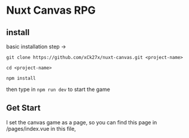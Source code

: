 # Nuxt Canvas RPG

## install

basic installation step ->

```git clone https://github.com/xCk27x/nuxt-canvas.git <project-name>```

```cd <project-name>``` 

```npm install```

then type in ```npm run dev``` to start the game

## Get Start
I set the canvas game as a page, so you can find this page in /pages/index.vue
in this file, <template> have a cnavas element, if you want to change the size of this canvas element, please modify the values in ```/stores/canvasStore.ts```.

<img src="https://github.com/xCk27x/nuxt-canvas/assets/90547641/3f943ef9-9602-4a55-acd5-633700c48724" width="500" />

## Settings

All the Settings you are going to modify is in the composables directory, there is an TS file called ```useMapSettings.ts```, there are three main things you need to provide to create a map
1. **lowerLayer**: a string, denotes the floor of this map, any item will cover it.
  
2. **upperLayer**: a string, denotes the ceiling of this map, it will cover all the items and lowerLayer.
  
3. **items**: an array, the type of element can fit into this array is defined in ```'composables/class/ItemObject.ts'```, but I know it's hard to find out what is legal for this array, so you can read next chapter and get the detail.

4. **walls**: all the walls in the map, I know what you are wondering: **I need to key in all the walls by myself?** Yep, there is no AI this project, so I can't know what you are thinking.

## Items

There are 2 kinds of Item:
1. **PersonObject**: if an item can move or trigger event, then this item is a PersonObject.
```type is defined in ~/types/Person.ts```

```typescript
new PersonObject({
  name: 'characterName', // Character's Name
  x: withGridX(1), // initial X position
  y: withGridY(2), // initial Y position
  firstDirection: 'up', // 'up', 'down', 'left', 'right'
  src: '/characters/npc1.png',
  behaviorLoop: [
    { type: 'stand', direction: 'right', time: 800 },  // type: 'stand', 'walk'
    { type: 'stand', direction: 'down' , time: 800 },  // direction: 'up', 'down', 'left', 'right'
    { type: 'stand', direction: 'left', time: 1200},   // time: number (ms)
    { type: 'stand', direction: 'up', time: 300},      // it's a loop of behavior
  ]
}),
```

2. **ItemObject**: if an item cannot do anything except render on the map, then this item is an ItemObject
```type is defined in ~/types/Item.ts```
